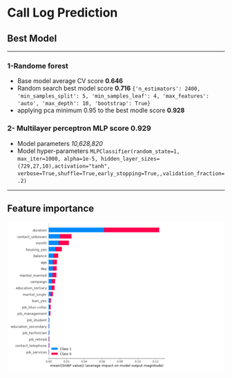 # Call Log Prediction
## Best Model 
__________
### 1-Randome forest 
- Base model average CV score __0.646__
- Random search best model score __0.716__
`{'n_estimators': 2400,
 'min_samples_split': 5,
 'min_samples_leaf': 4,
 'max_features': 'auto',
 'max_depth': 10,
 'bootstrap': True}`
 - applying pca minimum 0.95 to the best modle score __0.928__
 
### 2- Multilayer perceptron MLP score __0.929__
 - Model parameters _10,628,820_ 
 - Model hyper-parameters 
 `MLPClassifier(random_state=1, max_iter=1000, alpha=1e-5,
                    hidden_layer_sizes=(729,27,10),activation="tanh",
                    verbose=True,shuffle=True,early_stopping=True,,validation_fraction=.2)`
                    
____________________
## Feature importance
![alt text](https://github.com/AJamal27891/1YBCwVpt3HNYOiYL/blob/main/Shapeimportance.PNG?raw=true)
